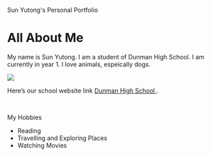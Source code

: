 Sun Yutong's Personal Portfolio
<!DOCTYPE html>
<html>
<body>
<h1> All About Me</h1>
<title> Welcome to my website </title>
<p>
My name is Sun Yutong. I am a student of Dunman High School. I am currently in year 1. I love animals, espeically dogs.</p>
  <p>
    <img src="https://i.pinimg.com/originals/10/c5/60/10c56072ec2eed6a10d4858051eadecd.jpg"/>
  </p>
<p>
Here’s our school website link <a href ="www.dhs.sg"> Dunman High School  </a>. </p>
<br>
<p>My Hobbies</p> 
<ul>
<li>Reading</li>
<li>Travelling and Exploring Places</li>
<li>Watching Movies</li>
</ul>
</body>
</html>
